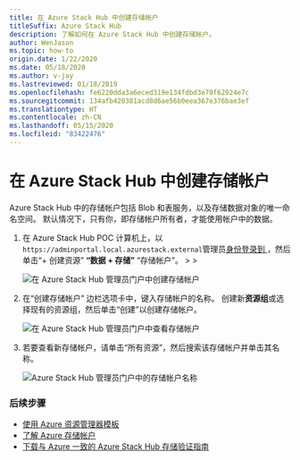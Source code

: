 ```yaml
---
title: 在 Azure Stack Hub 中创建存储帐户
titleSuffix: Azure Stack Hub
description: 了解如何在 Azure Stack Hub 中创建存储帐户。
author: WenJason
ms.topic: how-to
origin.date: 1/22/2020
ms.date: 05/18/2020
ms.author: v-jay
ms.lastreviewed: 01/18/2019
ms.openlocfilehash: fe6220dda3a6eced319e134fdbd3e70f62924e7c
ms.sourcegitcommit: 134afb420381acd8d6ae56b0eea367e376bae3ef
ms.translationtype: HT
ms.contentlocale: zh-CN
ms.lasthandoff: 05/15/2020
ms.locfileid: "83422476"
---
```

# <a name="create-storage-accounts-in-azure-stack-hub"></a>在 Azure Stack Hub 中创建存储帐户

Azure Stack Hub 中的存储帐户包括 Blob 和表服务，以及存储数据对象的唯一命名空间。 默认情况下，只有你，即存储帐户所有者，才能使用帐户中的数据。

1. 在 Azure Stack Hub POC 计算机上，以`https://adminportal.local.azurestack.external`管理员[身份登录到 ](../asdk/asdk-connect.md)，然后单击“+ 创建资源” **“数据 + 存储”** “存储帐户”。 >    >  

   ![在 Azure Stack Hub 管理员门户中创建存储帐户](media/azure-stack-provision-storage-account/image01.png)

2. 在“创建存储帐户”  边栏选项卡中，键入存储帐户的名称。 创建新**资源组**或选择现有的资源组，然后单击“创建”以创建存储帐户。 

   ![在 Azure Stack Hub 管理员门户中查看存储帐户](media/azure-stack-provision-storage-account/image02.png)

3. 若要查看新存储帐户，请单击“所有资源”，然后搜索该存储帐户并单击其名称。 

    ![Azure Stack Hub 管理员门户中的存储帐户名称](media/azure-stack-provision-storage-account/image03.png)

### <a name="next-steps"></a>后续步骤

- [使用 Azure 资源管理器模板](../user/azure-stack-arm-templates.md)
- [了解 Azure 存储帐户](/storage/common/storage-create-storage-account)
- [下载与 Azure 一致的 Azure Stack Hub 存储验证指南](https://aka.ms/azurestacktp1doc)
